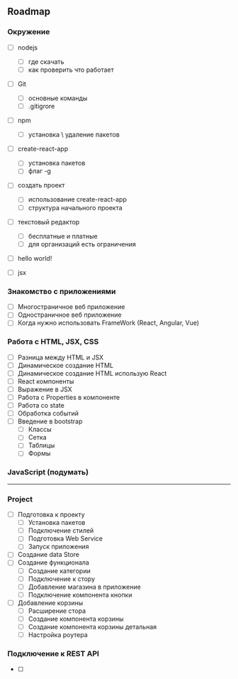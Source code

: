 ## Roadmap
### Окружение
 - [ ] nodejs
   - [ ] где скачать
   - [ ] как проверить что работает
 - [ ] Git
   - [ ] основные команды
   - [ ] .gitigrore
 - [ ] npm
   - [ ] установка \ удаление пакетов
 - [ ] create-react-app
   - [ ] установка пакетов
   - [ ] флаг -g
 - [ ] создать проект
   - [ ] использование create-react-app
   - [ ] структура начального проекта
 - [ ] текстовый редактор
   - [ ] бесплатные и платные
   - [ ] для организаций есть ограничения
 - [ ] hello world!
 - [ ] jsx


### Знакомство с приложениями
  - [ ] Многостраничное веб приложение
  - [ ] Одностраничное веб приложение
  - [ ] Когда нужно использовать FrameWork (React, Angular, Vue)

### Работа с HTML, JSX, CSS
  - [ ] Разница между HTML и JSX
  - [ ] Динамическое создание HTML
  - [ ] Динамическое создание HTML использую React
  - [ ] React компоненты
  - [ ] Выражение в JSX
  - [ ] Работа с Properties в компоненте
  - [ ] Работа со state
  - [ ] Обработка событий 
  - [ ] Введение в bootstrap
    - [ ] Классы
    - [ ] Сетка
    - [ ] Таблицы
    - [ ] Формы
### JavaScript (подумать)
-------------------------

### Project
  - [ ] Подготовка к проекту
    - [ ] Установка пакетов
    - [ ] Подключение стилей
    - [ ] Подготовка Web Service
    - [ ] Запуск приложения
  - [ ] Создание data Store
  - [ ] Создание функционала
    - [ ] Создание категории
    - [ ] Подключение к стору
    - [ ] Добавление магазина в приложение
    - [ ] Подключение компонента кнопки
  - [ ] Добавление корзины
    - [ ] Расширение стора
    - [ ] Создание компонента корзины
    - [ ] Создание компонента корзины детальная
    - [ ] Настройка роутера
 
 ### Подключение к REST API
  - [ ]